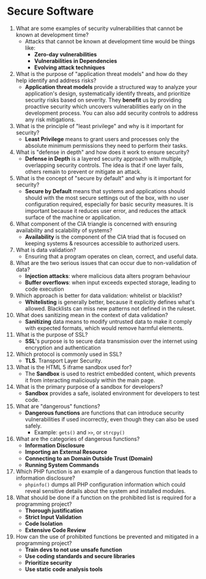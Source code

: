 # Secure Software
1. What are some examples of security vulnerabilities that cannot be known at development time?
	- Attacks that cannot be known at development time would be things like:
		- **Zero-day vulnerabilities**
		- **Vulnerabilities in Dependencies**
		- **Evolving attack techniques**
2. What is the purpose of "application threat models" and how do they help identify and address risks?
	- **Application threat models** provide a structured way to analyze your application's design, systematically identify threats, and prioritize security risks based on severity. They **benefit** us by providing proactive security which uncovers vulnerabilities early on in the development process. You can also add security controls to address any risk mitigations. 
3. What is the principle of "least privilege" and why is it important for security?
	- **Least Privilege** means to grant users and processes only the absolute minimum permissions they need to perform their tasks.
4. What is "defense in depth" and how does it work to ensure security?
	-  **Defense in Depth** is a layered security approach with multiple, overlapping security controls. The idea is that if one layer fails, others remain to prevent or mitigate an attack.
5. What is the concept of "secure by default" and why is it important for security?
	- **Secure by Default** means that systems and applications should should with the most secure settings out of the box, with no user configuration required, especially for basic security measures. It is important because it reduces user error, and reduces the attack surface of the machine or application.
6. What component of the CIA triangle is concerned with ensuring availability and scalability of systems?
	- **Availability** is the component of the CIA triad that is focused on keeping systems & resources accessible to authorized users.
7. What is data validation?
	- Ensuring that a program operates on clean, correct, and useful data.
8.  What are the two serious issues that can occur due to non-validation of data?
	- **Injection attacks**: where malicious data alters program behaviour
	- **Buffer overflows**: when input exceeds expected storage, leading to code execution
9. Which approach is better for data validation: whitelist or blacklist?
	- **Whitelisting** is generally better, because it explicitly defines what's allowed. Blacklists can miss new patterns not defined in the ruleset.
10. What does sanitizing mean in the context of data validation?
	- **Sanitizing** data means to modify untrusted data to make it comply with expected formats, which would remove harmful elements.
11. What is the purpose of SSL? 
	- **SSL**'s purpose is to secure data transmission over the internet using encryption and authentication
12. Which protocol is commonly used in SSL?
	- **TLS**. Transport Layer Security.
13. What is the HTML 5 iframe sandbox used for?
	- The **Sandbox** is used to restrict embedded content, which prevents it from interacting maliciously within the main page.
14. What is the primary purpose of a sandbox for developers?
	- **Sandbox** provides a safe, isolated environment for developers to test code.
15. What are "dangerous" functions? 
	- **Dangerous functions** are functions that can introduce security vulnerabilities if used incorrectly, even though they can also be used safely.
		- Example: `gets()` and `>>`, or `strcpy()`
16. What are the categories of dangerous functions?
	- **Information Disclosure**
	- **Importing an External Resource**
	- **Connecting to an Domain Outside Trust (Domain)**
	- **Running System Commands**
17. Which PHP function is an example of a dangerous function that leads to information disclosure? 
	- `phpinfo()` dumps all PHP configuration information which could reveal sensitive details about the system and installed modules.
18. What should be done if a function on the prohibited list is required for a programming project? 
	- **Thorough justification**
	- **Strict Input Validation**
	- **Code Isolation**
	- **Extensive Code Review**
19. How can the use of prohibited functions be prevented and mitigated in a programming project?
	- **Train devs to not use unsafe function**
	- **Use coding standards and secure libraries**
	- **Prioritize security**
	- **Use static code analysis tools**